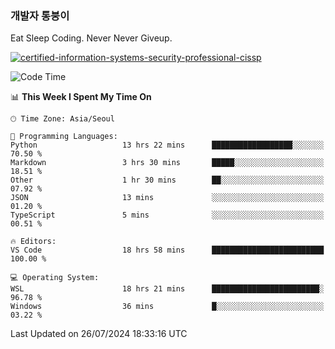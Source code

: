 ### 개발자 통붕이
Eat Sleep Coding.
Never Never Giveup.

[![certified-information-systems-security-professional-cissp](https://user-images.githubusercontent.com/44606727/157613689-acd84ec6-5f8f-4e79-89d9-a8d51f033634.png)](https://www.credly.com/badges/f394a010-85a0-450b-9136-8043af01d71c/public_url)

<!--START_SECTION:waka-->
![Code Time](http://img.shields.io/badge/Code%20Time-3%2C275%20hrs%2050%20mins-blue)

📊 **This Week I Spent My Time On** 

```text
🕑︎ Time Zone: Asia/Seoul

💬 Programming Languages: 
Python                   13 hrs 22 mins      ██████████████████░░░░░░░   70.50 % 
Markdown                 3 hrs 30 mins       █████░░░░░░░░░░░░░░░░░░░░   18.51 % 
Other                    1 hr 30 mins        ██░░░░░░░░░░░░░░░░░░░░░░░   07.92 % 
JSON                     13 mins             ░░░░░░░░░░░░░░░░░░░░░░░░░   01.20 % 
TypeScript               5 mins              ░░░░░░░░░░░░░░░░░░░░░░░░░   00.51 % 

🔥 Editors: 
VS Code                  18 hrs 58 mins      █████████████████████████   100.00 % 

💻 Operating System: 
WSL                      18 hrs 21 mins      ████████████████████████░   96.78 % 
Windows                  36 mins             █░░░░░░░░░░░░░░░░░░░░░░░░   03.22 % 
```


 Last Updated on 26/07/2024 18:33:16 UTC
<!--END_SECTION:waka-->
